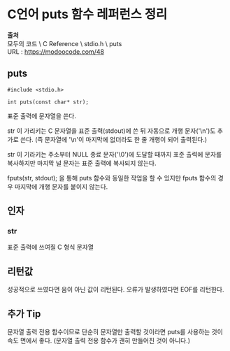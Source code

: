 # C언어 puts 함수 레퍼런스 정리
  
**출처**  
모두의 코드 \ C Reference \ stdio.h \ puts  
URL : https://modoocode.com/48  
  
## puts
  
    #include <stdio.h>

    int puts(const char* str);
  
표준 출력에 문자열을 쓴다.  
  
str 이 가리키는 C 문자열을 표준 출력(stdout)에 쓴 뒤 자동으로 개행 문자('\n')도 추가로 쓴다. (즉 문자열에 '\n'이 마지막에 없더라도 한 줄 개행이 되어 출력된다.)  
  
str 이 기라키는 주소부터 NULL 종료 문자('\0')에 도달할 때까지 표준 출력에 문자를 복사하지만 마지막 널 문자는 표준 출력에 복사되지 않는다.  
  
fputs(str, stdout); 을 통해 puts 함수와 동일한 작업을 할 수 있지만 fputs 함수의 경우 마지막에 개행 문자를 붙이지 않는다.  
  
## 인자
  
### str
  
표준 출력에 쓰여질 C 형식 문자열  
  
## 리턴값
  
성공적으로 쓰였다면 음이 아닌 값이 리턴된다. 오류가 발생하였다면 EOF를 리턴한다.  
  
## 추가 Tip
  
문자열 출력 전용 함수이므로 단순히 문자열만 출력할 것이라면 puts를 사용하는 것이 속도 면에서 좋다. (문자열 출력 전용 함수가 괜히 만들어진 것이 아니다.)